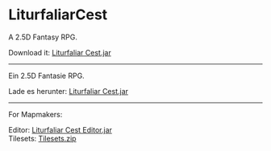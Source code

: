 # LiturfaliarCest #

A 2.5D Fantasy RPG.

Download it: [Liturfaliar Cest.jar](https://github.com/Dakror/LiturfaliarCest/raw/master/LiturfaliarCest.jar)<br>


------------------------
Ein 2.5D Fantasie RPG.

Lade es herunter: [Liturfaliar Cest.jar](https://github.com/Dakror/LiturfaliarCest/raw/master/LiturfaliarCest.jar)<br>



------------------------
For Mapmakers:

Editor: [Liturfaliar Cest Editor.jar](https://github.com/Dakror/LiturfaliarCest/raw/master/LiturfaliarCestEditor.jar)<br>
Tilesets: [Tilesets.zip](https://github.com/Dakror/LiturfaliarCest/raw/master/Tilesets.zip)
